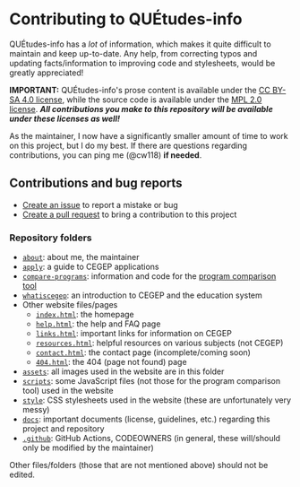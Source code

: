 # Contributing to QUÉtudes-info

QUÉtudes-info has a *lot* of information, which makes it quite difficult to maintain and keep up-to-date. Any help, from correcting typos and updating facts/information to improving code and stylesheets, would be greatly appreciated!

**IMPORTANT:** QUÉtudes-info's prose content is available under the [CC BY-SA 4.0 license](https://github.com/cw118/quetudesinfo/blob/main/LICENSE.md#license-for-all-prose-content), while the source code is available under the [MPL 2.0 license](https://github.com/cw118/quetudesinfo/blob/main/LICENSE.md#license-for-all-source-code). ***All contributions you make to this repository will be available under these licenses as well!***

As the maintainer, I now have a significantly smaller amount of time to work on this project, but I do my best. If there are questions regarding contributions, you can ping me (@cw118) **if needed**.

## Contributions and bug reports

- [Create an issue](https://github.com/cw118/quetudesinfo/issues/new/choose) to report a mistake or bug
- [Create a pull request](https://github.com/cw118/quetudesinfo/compare) to bring a contribution to this project

### Repository folders

- [`about`](https://github.com/cw118/quetudesinfo/tree/main/about): about me, the maintainer
- [`apply`](https://github.com/cw118/quetudesinfo/tree/main/apply): a guide to CEGEP applications
- [`compare-programs`](https://github.com/cw118/quetudesinfo/tree/main/compare-programs): information and code for the [program comparison tool](https://cw118.github.io/quetudesinfo/compare-programs)
- [`whatiscegep`](https://github.com/cw118/quetudesinfo/tree/main/whatiscegep): an introduction to CEGEP and the education system
- Other website files/pages
  - [`index.html`](https://github.com/cw118/quetudesinfo/blob/main/index.html): the homepage
  - [`help.html`](https://github.com/cw118/quetudesinfo/blob/main/help.html): the help and FAQ page
  - [`links.html`](https://github.com/cw118/quetudesinfo/blob/main/links.html): important links for information on CEGEP
  - [`resources.html`](https://github.com/cw118/quetudesinfo/blob/main/resources.html): helpful resources on various subjects (not CEGEP)
  - [`contact.html`](https://github.com/cw118/quetudesinfo/blob/main/contact.html): the contact page (incomplete/coming soon)
  - [`404.html`](https://github.com/cw118/quetudesinfo/blob/main/404.html): the 404 (page not found) page
- [`assets`](https://github.com/cw118/quetudesinfo/tree/main/assets): all images used in the website are in this folder
- [`scripts`](https://github.com/cw118/quetudesinfo/tree/main/scripts): some JavaScript files (not those for the program comparison tool) used in the website
- [`style`](https://github.com/cw118/quetudesinfo/tree/main/style): CSS stylesheets used in the website (these are unfortunately very messy)
- [`docs`](https://github.com/cw118/quetudesinfo/tree/main/docs): important documents (license, guidelines, etc.) regarding this project and repository
- [`.github`](https://github.com/cw118/quetudesinfo/tree/main/.github): GitHub Actions, CODEOWNERS (in general, these will/should only be modified by the maintainer)

Other files/folders (those that are not mentioned above) should not be edited.
